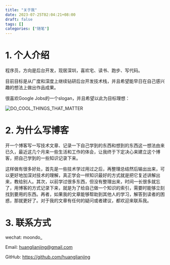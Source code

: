 ```yaml
---
title: "关于我"
date: 2023-07-25T02:04:21+08:00
draft: false
tags: []
categories: ["随笔"]
---
```


# 1. 个人介绍

程序员，方向是后台开发，现居深圳，喜欢宅、读书、跑步、写代码。

目前目标是从广度和深度上继续钻研后台开发技术栈，并且希望能早日在自己感兴趣的想法上做出作品成果。

很喜欢Google Jobs的一个slogan，并且希望以此为目标理想：

![DO_COOL_THINGS_THAT_MATTER](https://blog-1304941664.cos.ap-guangzhou.myqcloud.com/article_material/note/DO_COOL_THINGS_THAT_MATTER.png)



# 2. 为什么写博客

开一个博客写一写技术文章、记录一下自己学到的东西和想到的东西这一想法由来已久，最近这几个月来一些生活和工作的体会，让我终于下定决心来建立这个博客，把自己学到的一些知识记录下来。

这样做有很多好处，首先是一些技术学过用过之后，再整理总结然后输出出来，可以更好地加深对技术的理解，真正学会一样知识最好的方式就是把它复述讲解出来，教给别人。其次，以前学过很多东西，但没有整理出来，时间一长很多就忘了，用博客的方式记录下来，就是为了给自己做一个知识的索引，需要时能够立刻找到要用的东西。再者，如果我的文章能够帮助到其他人的学习，解答到读者的困惑，那就更好了。对于我的文章有任何的疑问或者建议，都欢迎来联系我。



# 3. 联系方式

wechat: moondo_

Email: huanglianjing@gmail.com

GitHub: https://github.com/huanglianjing

